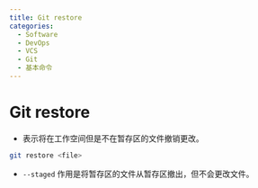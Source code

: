```yaml
---
title: Git restore
categories:
  - Software
  - DevOps
  - VCS
  - Git
  - 基本命令
---
```

# Git restore

- 表示将在工作空间但是不在暂存区的文件撤销更改。

```bash
git restore <file>
```

- `--staged` 作用是将暂存区的文件从暂存区撤出，但不会更改文件。

